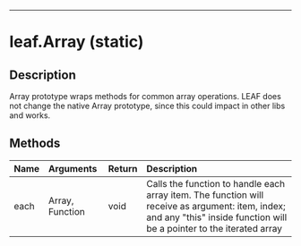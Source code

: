 
---

# leaf.Array (static) #
## Description ##
Array prototype wraps methods for common array operations. LEAF does not change the native Array prototype, since this could impact in other libs and works.

## Methods ##
| **Name** | **Arguments** | **Return** | **Description** |
|:---------|:--------------|:-----------|:----------------|
|each|Array, Function|void|Calls the function to handle each array item. The function will receive as argument: item, index; and any "this" inside function will be a pointer to the iterated array|